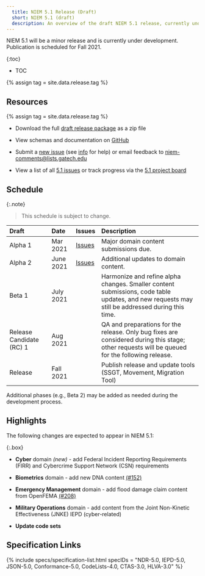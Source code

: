 ```yaml
---
  title: NIEM 5.1 Release (Draft)
  short: NIEM 5.1 (draft)
  description: An overview of the draft NIEM 5.1 release, currently under development.
---
```


NIEM 5.1 will be a minor release and is currently under development.  Publication is scheduled for Fall 2021.

{:toc}
- TOC

{% assign tag = site.data.release.tag %}

<!--
**[{{ site.data.release.description }}](https://github.com/NIEM/NIEM-Releases/releases/tag/{{tag}})** is now available for review!

The release package is available at [NIEM-Releases](https://github.com/NIEM/NIEM-Releases/releases/tag/{{tag}}) on GitHub and may also be downloaded as a [zip file](https://github.com/NIEM/NIEM-Releases/archive/{{tag}}.zip).  The package includes XML schemas, documentation spreadsheets, a change log, a JSON-LD context file, and a README.

Please email feedback to  or submit a new [5.1 issue](https://github.com/NIEM/NIEM-Releases/issues/new?labels=5.1) by the end of the day **{{ site.data.release.feedbackDue }}**.
-->

## Resources

{% assign tag = site.data.release.tag %}

- Download the full [draft release package](https://github.com/NIEM/NIEM-Releases/archive/{{tag}}.zip) as a zip file

- View schemas and documentation on [GitHub](https://github.com/NIEM/NIEM-Releases/tree/{{tag}})

- Submit a [new issue](https://github.com/NIEM/NIEM-Releases/issues/new?labels=5.1) (see [info](https://github.com/NIEM/NIEM-Releases/wiki/Issues) for help) or email feedback to <niem-comments@lists.gatech.edu>

- View a list of all [5.1 issues](https://github.com/NIEM/NIEM-Releases/issues?q=is%3Aopen+is%3Aissue+label%3A5.1) or track progress via the [5.1 project board](https://github.com/NIEM/NIEM-Releases/projects/6)

## Schedule

{:.note}
> This schedule is subject to change.

Draft | Date | Issues | Description
:------ |:---- |:------ |:-----------
Alpha 1 | Mar 2021 | [Issues](https://github.com/NIEM/NIEM-Releases/issues?q=is%3Aopen+is%3Aissue+milestone%3Aniem-5.1alpha1) | Major domain content submissions due.
Alpha 2 | June 2021 | [Issues](https://github.com/NIEM/NIEM-Releases/issues?q=is%3Aopen+is%3Aissue+milestone%3Aniem-5.1alpha2) | Additional updates to domain content.
Beta 1 | July 2021 |  | Harmonize and refine alpha changes.  Smaller content submissions, code table updates, and new requests may still be addressed during this time.
Release Candidate (RC) 1 | Aug 2021 |  | QA and preparations for the release.  Only bug fixes are considered during this stage; other requests will be queued for the following release.
Release | Fall 2021 | | Publish release and update tools (SSGT, Movement,  Migration Tool)

Additional phases (e.g., Beta 2) may be added as needed during the development process.

<!--
### Recent changes

-->

## Highlights

The following changes are expected to appear in NIEM 5.1:

{:.box}
- **Cyber** domain *(new)* - add Federal Incident Reporting Requirements (FIRR) and Cybercrime Support Network (CSN) requirements

- **Biometrics** domain - add new DNA content [(#152)](https://github.com/NIEM/NIEM-Releases/issues/152)

- **Emergency Management** domain - add flood damage claim content from OpenFEMA [(#208)](https://github.com/NIEM/NIEM-Releases/issues/208)

- **Military Operations** domain - add content from the Joint Non-Kinetic Effectiveness (JNKE) IEPD (cyber-related)

- **Update code sets**

## Specification Links

{% include specs/specification-list.html specIDs = "NDR-5.0, IEPD-5.0, JSON-5.0, Conformance-5.0, CodeLists-4.0, CTAS-3.0, HLVA-3.0" %}
